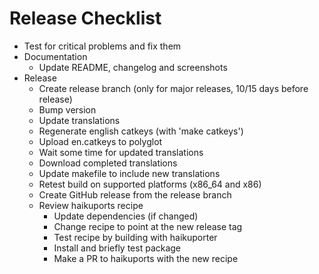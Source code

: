 # Release Checklist

*   Test for critical problems and fix them
*   Documentation
    *   Update README, changelog and screenshots
*   Release
    *   Create release branch (only for major releases, 10/15 days before release)
    *   Bump version
    *   Update translations
       *   Regenerate english catkeys (with 'make catkeys')
       *   Upload en.catkeys to polyglot
       *   Wait some time for updated translations
       *   Download completed translations
       *   Update makefile to include new translations
    *   Retest build on supported platforms (x86_64 and x86)
    *   Create GitHub release from the release branch
    *   Review haikuports recipe
        *   Update dependencies (if changed)
        *   Change recipe to point at the new release tag
        *   Test recipe by building with haikuporter
        *   Install and briefly test package
        *   Make a PR to haikuports with the new recipe
